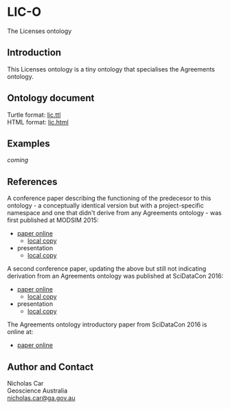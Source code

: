# LIC-O
The Licenses ontology


## Introduction
This Licenses ontology is a tiny ontology that specialises the Agreements ontology.


## Ontology document
Turtle format: [lic.ttl](lic.ttl)  
HTML format: [lic.html](lic.html)


## Examples
*coming*


## References
A conference paper describing the functioning of the predecesor to this ontology - a conceptually identical version but with a project-specific namespace and one that didn't derive from any Agreements ontology - was first published at MODSIM 2015:
* [paper online](http://mssanz.org.au/modsim2015/C4/car.pdf) 
	* [local copy](references/Car2015-Complex-licence-requirements-for-the-Bioregional-Assessments-Programme-managed-by-provenance.pdf)
* presentation
	* [local copy](references/Car2015-PROV-and-Licences-Presentation.pdf)
	
A second conference paper, updating the above but still not indicating derivation from an Agreements ontology was published at SciDataCon 2016:
* [paper online](http://www.scidatacon.org/2016/sessions/84/paper/199/) 
	* [local copy](references/Car2016g-Automatically-Calculating-the-Adherence-to-License-Requirements.pdf)
* presentation
	* [local copy](references/Car-Stenson-Automatically-calculating-adherence-to-license-requirements.pdf)

The Agreements ontology introductory paper from SciDataCon 2016 is online at:
* [paper online](http://www.scidatacon.org/2016/sessions/37/paper/185/) 


## Author and Contact
Nicholas Car  
Geoscience Australia  
<nicholas.car@ga.gov.au>
